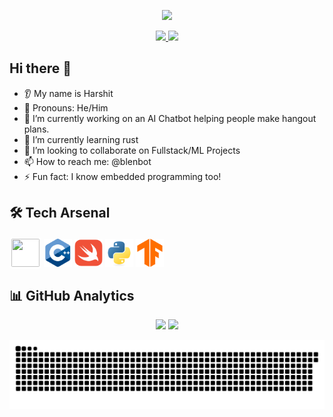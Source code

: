 <p align="center">
  <img src="https://capsule-render.vercel.app/api?type=waving&color=gradient&height=100&section=header&text=Harshit%20🚀&animation=fadeIn&fontSize=40&fontColor=ffffff" />
</p>

<p align="center">
  <a href="https://www.linkedin.com/in/blenbot/">
    <img src="https://img.shields.io/badge/LinkedIn-0077B5?style=for-the-badge&logo=linkedin&logoColor=white" />
  </a>
  <a href="https://github.com/blenbot">
    <img src="https://img.shields.io/badge/GitHub-100000?style=for-the-badge&logo=github&logoColor=white" />
  </a>
</p>




## Hi there 👋
* 👂 My name is Harshit
* 👩 Pronouns: He/Him
* 🔭 I’m currently working on an AI Chatbot helping people make hangout plans.
* 🌱 I’m currently learning rust
* 🤝 I’m looking to collaborate on Fullstack/ML Projects
* 📫 How to reach me: @blenbot
* ⚡ Fun fact: I know embedded programming too!


## 🛠️ Tech Arsenal
<p align="left">
  <img src="https://upload.wikimedia.org/wikipedia/commons/thumb/d/d5/Rust_programming_language_black_logo.svg/1024px-Rust_programming_language_black_logo.svg.png" width="45" height="45" style="background-color: white; border-radius: 5px; padding: 3px;"/>
  <img src="https://raw.githubusercontent.com/devicons/devicon/master/icons/cplusplus/cplusplus-original.svg" width="45" height="45"/>
  <img src="https://raw.githubusercontent.com/devicons/devicon/master/icons/swift/swift-original.svg" width="45" height="45"/>
  <img src="https://raw.githubusercontent.com/devicons/devicon/master/icons/python/python-original.svg" width="45" height="45"/>
  <img src="https://raw.githubusercontent.com/devicons/devicon/master/icons/tensorflow/tensorflow-original.svg" width="45" height="45"/>
</p>

## 📊 GitHub Analytics
<p align="center">
  <img src="https://github-readme-stats.vercel.app/api?username=blenbot&show_icons=true&theme=radical&count_private=true" />
  <img src="https://github-readme-stats.vercel.app/api/top-langs/?username=blenbot&layout=compact&theme=radical&langs_count=6&hide=html,css&count_private=true" />
</p>

<picture>
  <source
    media="(prefers-color-scheme: dark)"
    srcset="https://raw.githubusercontent.com/blenbot/blenbot/output/github-contribution-grid-snake-dark.svg"
  />
  <source
    media="(prefers-color-scheme: light)"
    srcset="https://raw.githubusercontent.com/blenbot/blenbot/output/github-contribution-grid-snake.svg"
  />
  <img
    alt="github contribution grid snake animation"
    src="https://raw.githubusercontent.com/blenbot/blenbot/output/github-contribution-grid-snake.svg"
  />
</picture>
